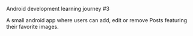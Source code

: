 Android development learning journey #3

A small android app where users can add, edit or remove Posts featuring their favorite images.